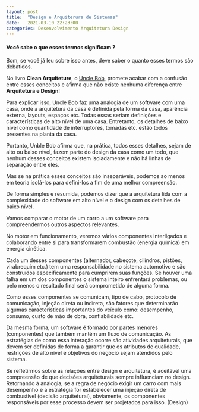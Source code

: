 ```yaml
---
layout: post
title:  "Design e Arquiterura de Sistemas"
date:   2021-03-10 22:23:00
categories: Desenvolvimento Arquitetura Design 
---
```



#### Você sabe o que esses termos significam ? 



Bom, se você já leu sobre isso antes, deve saber o quanto esses termos são debatidos.
 
No livro **Clean Arquiteture**, o [Uncle Bob](https://blog.cleancoder.com), promete acabar com a confusão entre esses conceitos e afirma que não existe nenhuma diferença entre **Arquitetura e Design**!
 
Para explicar isso, Uncle Bob faz uma analogia de um software com uma casa, onde a arquitetura da casa é definida pela forma da casa, aparência externa, layouts, espaços etc. Todas essas seriam definições e características de alto nível de uma casa.
Entretanto, os detalhes de baixo nível como quantidade de interruptores, tomadas etc. estão todos presentes na planta da casa.
 
Portanto, Unble Bob afirma que, na prática, todos esses detalhes, sejam de alto ou baixo nível, fazem parte do design da casa como um todo, que nenhum desses conceitos existem isoladamente e não há linhas de separação entre eles.
 
Mas se na prática esses conceitos são inseparáveis, podemos ao menos em teoria isolá-los para defini-los a fim de uma melhor compreensão.
 
De forma simples e resumida, podemos dizer que a arquitetura lida com a complexidade do software em alto nível e o design com os detalhes de baixo nível.
 
Vamos comparar o motor de um carro a um software para compreendermos outros aspectos relevantes.
 
No motor em funcionamento, veremos vários componentes interligados e colaborando entre si para transformarem combustão (energia química) em energia cinética.
 
Cada um desses componentes (alternador, cabeçote, cilindros, pistões, virabrequim etc.) tem uma responsabilidade no sistema automotivo e são construídos especificamente para cumprirem suas funções. Se houver uma falha em um dos componentes o sistema inteiro enfrentará problemas, ou pelo menos o resultado final será comprometido de alguma forma.
 
Como esses componentes se comunicam, tipo de cabo, protocolo de comunicação, injeção direta ou indireta, são fatores que determinarão algumas características importantes do veículo como: desempenho, consumo, custo de mão de obra, confiabilidade etc.
 
Da mesma forma, um software é formado por partes menores (componentes) que também mantém um fluxo de comunicação. As estratégias de como essa interação ocorre são atividades arquiteturais, que devem ser definidas de forma a garantir que os atributos de qualidade, restrições de alto nível e objetivos do negócio sejam atendidos pelo sistema.
 
Se refletirmos sobre as relações entre design e arquitetura, é aceitável uma compreensão de que decisões arquiteturais sempre influenciam no design. Retornando à analogia, se a regra de negócio exigir um carro com mais desempenho e a estratégia for estabelecer uma injeção direta de combustível (decisão arquitetural), obviamente, os componentes responsáveis por esse processo devem ser projetados para isso. (Design)
